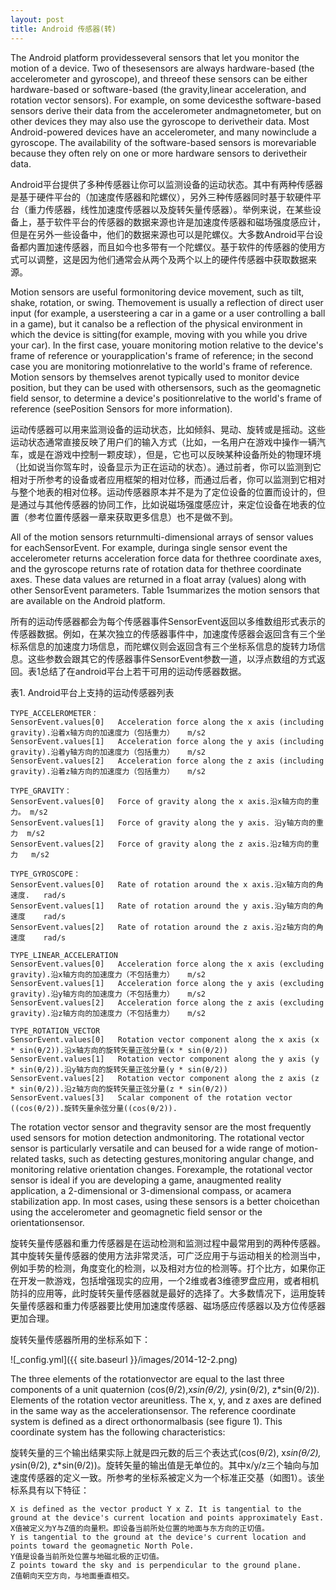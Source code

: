```yaml
---
layout: post
title: Android 传感器(转)
---
```

The Android platform providesseveral sensors that let you monitor the motion of a device. Two of thesesensors are always hardware-based (the accelerometer and gyroscope), and threeof these sensors can be either hardware-based or software-based (the gravity,linear acceleration, and rotation vector sensors). For example, on some devicesthe software-based sensors derive their data from the accelerometer andmagnetometer, but on other devices they may also use the gyroscope to derivetheir data. Most Android-powered devices have an accelerometer, and many nowinclude a gyroscope. The availability of the software-based sensors is morevariable because they often rely on one or more hardware sensors to derivetheir data.

Android平台提供了多种传感器让你可以监测设备的运动状态。其中有两种传感器是基于硬件平台的（加速度传感器和陀螺仪），另外三种传感器同时基于软硬件平台（重力传感器，线性加速度传感器以及旋转矢量传感器）。举例来说，在某些设备上，基于软件平台的传感器的数据来源也许是加速度传感器和磁场强度感应计，但是在另外一些设备中，他们的数据来源也可以是陀螺仪。大多数Android平台设备都内置加速传感器，而且如今也多带有一个陀螺仪。基于软件的传感器的使用方式可以调整，这是因为他们通常会从两个及两个以上的硬件传感器中获取数据来源。

Motion sensors are useful formonitoring device movement, such as tilt, shake, rotation, or swing. Themovement is usually a reflection of direct user input (for example, a usersteering a car in a game or a user controlling a ball in a game), but it canalso be a reflection of the physical environment in which the device is sitting(for example, moving with you while you drive your car). In the first case, youare monitoring motion relative to the device's frame of reference or yourapplication's frame of reference; in the second case you are monitoring motionrelative to the world's frame of reference. Motion sensors by themselves arenot typically used to monitor device position, but they can be used with othersensors, such as the geomagnetic field sensor, to determine a device's positionrelative to the world's frame of reference (seePosition Sensors for more information).

运动传感器可以用来监测设备的运动状态，比如倾斜、晃动、旋转或是摇动。这些运动状态通常直接反映了用户们的输入方式（比如，一名用户在游戏中操作一辆汽车，或是在游戏中控制一颗皮球），但是，它也可以反映某种设备所处的物理环境（比如说当你驾车时，设备显示为正在运动的状态）。通过前者，你可以监测到它相对于所参考的设备或者应用框架的相对位移，而通过后者，你可以监测到它相对与整个地表的相对位移。运动传感器原本并不是为了定位设备的位置而设计的，但是通过与其他传感器的协同工作，比如说磁场强度感应计，来定位设备在地表的位置（参考位置传感器一章来获取更多信息）也不是做不到。

All of the motion sensors returnmulti-dimensional arrays of sensor values for eachSensorEvent. For example, duringa single sensor event the accelerometer returns acceleration force data for thethree coordinate axes, and the gyroscope returns rate of rotation data for thethree coordinate axes. These data values are returned in a float array (values) along with other SensorEvent parameters. Table 1summarizes the motion sensors that are available on the Android platform.

所有的运动传感器都会为每个传感器事件SensorEvent返回以多维数组形式表示的传感器数据。例如，在某次独立的传感器事件中，加速度传感器会返回含有三个坐标系信息的加速度力场信息，而陀螺仪则会返回含有三个坐标系信息的旋转力场信息。这些参数会跟其它的传感器事件SensorEvent参数一道，以浮点数组的方式返回。表1总结了在android平台上若干可用的运动传感器数据。

表1. Android平台上支持的运动传感器列表

    TYPE_ACCELEROMETER：  
    SensorEvent.values[0]   Acceleration force along the x axis (including gravity).沿着x轴方向的加速度力（包括重力）   m/s2
    SensorEvent.values[1]   Acceleration force along the y axis (including gravity).沿着y轴方向的加速度力（包括重力）   m/s2
    SensorEvent.values[2]   Acceleration force along the z axis (including gravity).沿着z轴方向的加速度力（包括重力）   m/s2

    TYPE_GRAVITY：
    SensorEvent.values[0]   Force of gravity along the x axis.沿x轴方向的重力。 m/s2
    SensorEvent.values[1]   Force of gravity along the y axis. 沿y轴方向的重力  m/s2
    SensorEvent.values[2]   Force of gravity along the z axis.沿z轴方向的重力   m/s2

    TYPE_GYROSCOPE：
    SensorEvent.values[0]   Rate of rotation around the x axis.沿x轴方向的角速度.   rad/s
    SensorEvent.values[1]   Rate of rotation around the y axis.沿y轴方向的角速度    rad/s
    SensorEvent.values[2]   Rate of rotation around the z axis.沿z轴方向的角速度    rad/s

    TYPE_LINEAR_ACCELERATION
    SensorEvent.values[0]   Acceleration force along the x axis (excluding gravity).沿x轴方向的加速度力（不包括重力）   m/s2
    SensorEvent.values[1]   Acceleration force along the y axis (excluding gravity).沿y轴方向的加速度力（不包括重力）   m/s2
    SensorEvent.values[2]   Acceleration force along the z axis (excluding gravity).沿z轴方向的加速度力（不包括重力）   m/s2

    TYPE_ROTATION_VECTOR
    SensorEvent.values[0]   Rotation vector component along the x axis (x * sin(θ/2)).沿x轴方向的旋转矢量正弦分量(x * sin(θ/2))
    SensorEvent.values[1]   Rotation vector component along the y axis (y * sin(θ/2)).沿y轴方向的旋转矢量正弦分量(y * sin(θ/2))
    SensorEvent.values[2]   Rotation vector component along the z axis (z * sin(θ/2)).沿z轴方向的旋转矢量正弦分量(z * sin(θ/2))
    SensorEvent.values[3]   Scalar component of the rotation vector ((cos(θ/2)).旋转矢量余弦分量((cos(θ/2)).
The rotation vector sensor and thegravity sensor are the most frequently used sensors for motion detection andmonitoring. The rotational vector sensor is particularly versatile and can beused for a wide range of motion-related tasks, such as detecting gestures,monitoring angular change, and monitoring relative orientation changes. Forexample, the rotational vector sensor is ideal if you are developing a game, anaugmented reality application, a 2-dimensional or 3-dimensional compass, or acamera stabilization app. In most cases, using these sensors is a better choicethan using the accelerometer and geomagnetic field sensor or the orientationsensor.

旋转矢量传感器和重力传感器是在运动检测和监测过程中最常用到的两种传感器。其中旋转矢量传感器的使用方法非常灵活，可广泛应用于与运动相关的检测当中，例如手势的检测，角度变化的检测，以及相对方位的检测等。打个比方，如果你正在开发一款游戏，包括增强现实的应用，一个2维或者3维德罗盘应用，或者相机防抖的应用等，此时旋转矢量传感器就是最好的选择了。大多数情况下，运用旋转矢量传感器和重力传感器要比使用加速度传感器、磁场感应传感器以及方位传感器更加合理。

旋转矢量传感器所用的坐标系如下：

![_config.yml]({{ site.baseurl }}/images/2014-12-2.png)

The three elements of the rotationvector are equal to the last three components of a unit quaternion (cos(θ/2),x*sin(θ/2), y*sin(θ/2), z*sin(θ/2)). Elements of the rotation vector areunitless. The x, y, and z axes are defined in the same way as the accelerationsensor. The reference coordinate system is defined as a direct orthonormalbasis (see figure 1). This coordinate system has the following characteristics:

旋转矢量的三个输出结果实际上就是四元数的后三个表达式(cos(θ/2), x*sin(θ/2), y*sin(θ/2), z*sin(θ/2))。旋转矢量的输出值是无单位的。其中x/y/z三个轴向与加速度传感器的定义一致。所参考的坐标系被定义为一个标准正交基（如图1）。该坐标系具有以下特征：

    X is defined as the vector product Y x Z. It is tangential to the ground at the device's current location and points approximately East.
    X值被定义为Y与Z值的向量积。即设备当前所处位置的地面与东方向的正切值。
    Y is tangential to the ground at the device's current location and points toward the geomagnetic North Pole.
    Y值是设备当前所处位置与地磁北极的正切值。
    Z points toward the sky and is perpendicular to the ground plane.
    Z值朝向天空方向，与地面垂直相交。
